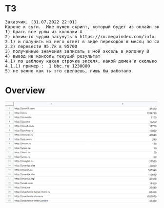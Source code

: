 <h1>ТЗ</h1>
<pre>
Заказчик, [31.07.2022 22:01]
Кароче к сути.  Мне нужен скрипт, который будет из онлайн экселя: 
1) брать все урлы из колонки А 
2) каким-то чудом засунуть в https://ru.megaindex.com/info
2.1) и получить из него ответ в виде переходов в месяц по сайту
2.2) перевести 95.7к в 95700
3) полученные значения записать в мой эксель в колонку B
4) вывод на консоль текущий результат 
4.1) по шаблону какая строчка экселя, какой домен и сколько переходов
4.1.1) пример :  1 bbc.ru 1230000 
5) не важно как ты это сделаешь, лишь бы работало
</pre>
<h1>Overview</h1>
<img src="https://github.com/BozhenaVlasova/freelance/blob/main/1st_project/Screenshot_1.png" width="500">